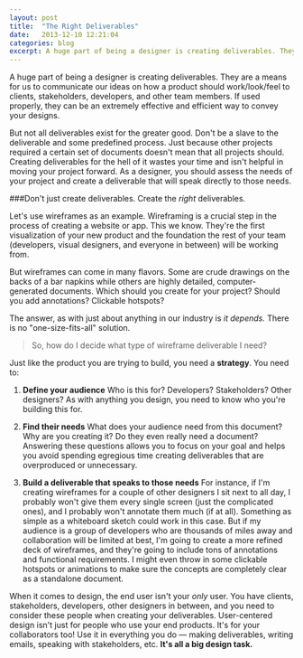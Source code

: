 ```yaml
---
layout: post
title:  "The Right Deliverables"
date:   2013-12-10 12:21:04
categories: blog
excerpt: A huge part of being a designer is creating deliverables. They are a means for us to communicate our ideas on how a product should work/look/feel to clients, stakeholders, developers, and other team members. If used properly, they can be an extremely effective and efficient way to convey your designs. But not all deliverables exist for the greater good.
---
```

A huge part of being a designer is creating deliverables. They are a means for us to communicate our ideas on how a product should work/look/feel to clients, stakeholders, developers, and other team members. If used properly, they can be an extremely effective and efficient way to convey your designs.

But not all deliverables exist for the greater good. Don't be a slave to the deliverable and some predefined process. Just because other projects required a certain set of documents doesn't mean that all projects should. Creating deliverables for the hell of it wastes your time and isn't helpful in moving your project forward. As a designer, you should assess the needs of your project and create a deliverable that will speak directly to those needs.

###Don't just create deliverables. Create the *right* deliverables.


Let's use wireframes as an example. Wireframing is a crucial step in the process of creating a website or app. This we know. They're the first visualization of your new product and the foundation the rest of your team (developers, visual designers, and everyone in between) will be working from. 

But wireframes can come in many flavors. Some are crude drawings on the backs of a bar napkins while others are highly detailed, computer-generated documents. Which should you create for your project? Should you add annotations? Clickable hotspots?

The answer, as with just about anything in our industry is *it depends.* There is no "one-size-fits-all" solution.

>So, how do I decide what type of wireframe deliverable I need?

Just like the product you are trying to build, you need a **strategy**. You need to:

1. **Define your audience** 
Who is this for? Developers? Stakeholders? Other designers? As with anything you design, you need to know who you're building this for.
    
2. **Find their needs**
What does your audience need from this document? Why are you creating it? Do they even really need a document?Answering these questions allows you to focus on your goal and helps you avoid spending egregious time creating deliverables that are overproduced or unnecessary.
    
3. **Build a deliverable that speaks to those needs**
For instance, if I'm creating wireframes for a couple of other designers I sit next to all day, I probably won't give them every single screen (just the complicated ones), and I probably won't annotate them much (if at all). Something as simple as a whiteboard sketch could work in this case. But if my audience is a group of developers who are thousands of miles away and collaboration will be limited at best, I'm going to create a more refined deck of wireframes, and they're going to include tons of annotations and functional requirements. I might even throw in some clickable hotspots or animations to make sure the concepts are completely clear as a standalone document.

When it comes to design, the end user isn't your *only* user. You have clients, stakeholders, developers, other designers in between, and you need to consider these people when creating your deliverables. User-centered design isn't just for people who use your end products. It's for your collaborators too! Use it in everything you do — making deliverables, writing emails, speaking with stakeholders, etc. **It's all a big design task.**
